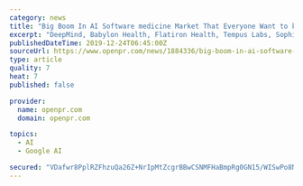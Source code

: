 ```yaml
---
category: news
title: "Big Boom In AI Software medicine Market That Everyone Want to know It | Enlitic, Atomwise, DeepMind, Babylon Health and more"
excerpt: "DeepMind, Babylon Health, Flatiron Health, Tempus Labs, Sophia Genetics, Recursion Pharmaceuticals, Synyi, Freenome, GNS Healthcare, Olive, Ada Health, Clarify Health Solutions, Sight Diagnostics Get Sample PDF(Including Full TOC, Table)@ https://www.theresearchcorporation.com/request-sample.php?id=48925 Artificial intelligence (AI) in ..."
publishedDateTime: 2019-12-24T06:45:00Z
sourceUrl: https://www.openpr.com/news/1884336/big-boom-in-ai-software-medicine-market-that-everyone-want-to-know
type: article
quality: 7
heat: 7
published: false

provider:
  name: openpr.com
  domain: openpr.com

topics:
  - AI
  - Google AI

secured: "VDafwr8PplRZFhzuQa26Z+NrIpMtZcgrBBwCSNMFHaBmpRg0GN15/WISwPo8N1NPtj2SBNya4Slj5WrY1FiaojCd89b1wC/8PRTis07TbH3JPMfiWuFRE0IoHs7cZxcWCUKvOV1LmhOEkco6eaK+45YeOqYcATxV38WbULMznzbZgsBK6b3XVeFrmyYhbbVk1v2ccPolDpdcnCIQHKy6vTfEsfZSi3hUMO3USNjXHK3SKsQao0nTi9IDgQVuerMPvsNrI2I3AaWGVFctx5AIoQ==;NC8+1wvOVMSiYDJO9fL5MQ=="
---
```


